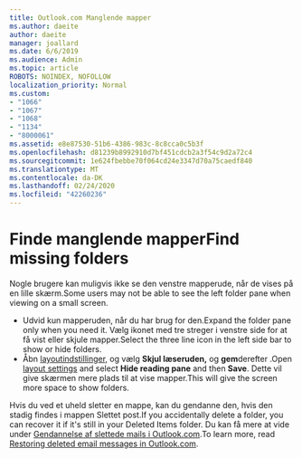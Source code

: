 ```yaml
---
title: Outlook.com Manglende mapper
ms.author: daeite
author: daeite
manager: joallard
ms.date: 6/6/2019
ms.audience: Admin
ms.topic: article
ROBOTS: NOINDEX, NOFOLLOW
localization_priority: Normal
ms.custom:
- "1066"
- "1067"
- "1068"
- "1134"
- "8000061"
ms.assetid: e8e87530-51b6-4386-983c-8c8cca0c5b3f
ms.openlocfilehash: d81239b8992910d7bf451cdcb2a3f54c9d2a72c4
ms.sourcegitcommit: 1e624fbebbe70f064cd24e3347d70a75caedf840
ms.translationtype: MT
ms.contentlocale: da-DK
ms.lasthandoff: 02/24/2020
ms.locfileid: "42260236"
---
```

# <a name="find-missing-folders"></a><span data-ttu-id="95cb8-102">Finde manglende mapper</span><span class="sxs-lookup"><span data-stu-id="95cb8-102">Find missing folders</span></span>

<span data-ttu-id="95cb8-103">Nogle brugere kan muligvis ikke se den venstre mapperude, når de vises på en lille skærm.</span><span class="sxs-lookup"><span data-stu-id="95cb8-103">Some users may not be able to see the left folder pane when viewing on a small screen.</span></span>

- <span data-ttu-id="95cb8-104">Udvid kun mapperuden, når du har brug for den.</span><span class="sxs-lookup"><span data-stu-id="95cb8-104">Expand the folder pane only when you need it.</span></span> <span data-ttu-id="95cb8-105">Vælg ikonet med tre streger i venstre side for at få vist eller skjule mapper.</span><span class="sxs-lookup"><span data-stu-id="95cb8-105">Select the three line icon in the left side bar to show or hide folders.</span></span>
- <span data-ttu-id="95cb8-106">Åbn [layoutindstillinger,](https://outlook.live.com/mail/options/mail/layout) og vælg **Skjul læseruden,** og **gem**derefter .</span><span class="sxs-lookup"><span data-stu-id="95cb8-106">Open [layout settings](https://outlook.live.com/mail/options/mail/layout) and select **Hide reading pane** and then **Save**.</span></span> <span data-ttu-id="95cb8-107">Dette vil give skærmen mere plads til at vise mapper.</span><span class="sxs-lookup"><span data-stu-id="95cb8-107">This will give the screen more space to show folders.</span></span>

<span data-ttu-id="95cb8-108">Hvis du ved et uheld sletter en mappe, kan du gendanne den, hvis den stadig findes i mappen Slettet post.</span><span class="sxs-lookup"><span data-stu-id="95cb8-108">If you accidentally delete a folder, you can recover it if it's still in your Deleted Items folder.</span></span> <span data-ttu-id="95cb8-109">Du kan få mere at vide under [Gendannelse af slettede mails i Outlook.com](https://support.office.com/article/cf06ab1b-ae0b-418c-a4d9-4e895f83ed50).</span><span class="sxs-lookup"><span data-stu-id="95cb8-109">To learn more, read [Restoring deleted email messages in Outlook.com](https://support.office.com/article/cf06ab1b-ae0b-418c-a4d9-4e895f83ed50).</span></span>
